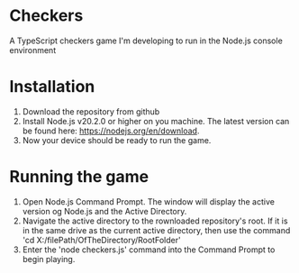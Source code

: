 # Checkers
A TypeScript checkers game I'm developing to run in the Node.js console environment

# Installation
1. Download the repository from github
2. Install Node.js v20.2.0 or higher on you machine. The latest version can be found here: https://nodejs.org/en/download. 
3. Now your device should be ready to run the game. 

# Running the game
1. Open Node.js Command Prompt. The window will display the active version og Node.js and the Active Directory.
2. Navigate the active directory to the rownloaded repository's root. If it is in the same drive as the current active directory, then use the command 'cd X:/filePath/OfTheDirectory/RootFolder'
3. Enter the 'node checkers.js' command into the Command Prompt to begin playing. 
